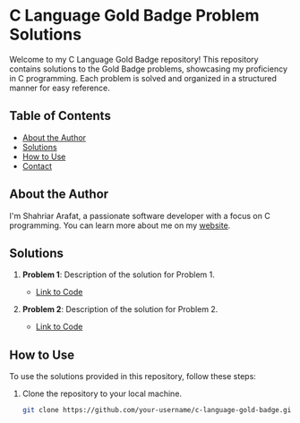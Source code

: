# C Language Gold Badge Problem Solutions

Welcome to my C Language Gold Badge repository! This repository contains solutions to the Gold Badge problems, showcasing my proficiency in C programming. Each problem is solved and organized in a structured manner for easy reference.

## Table of Contents

- [About the Author](#about-the-author)
- [Solutions](#solutions)
- [How to Use](#how-to-use)
- [Contact](#contact)

## About the Author

I'm Shahriar Arafat, a passionate software developer with a focus on C programming. You can learn more about me on my [website](https://www.shahriararafat.com).

## Solutions

1. **Problem 1**: Description of the solution for Problem 1.
   - [Link to Code](/problem1/solution.c)

2. **Problem 2**: Description of the solution for Problem 2.
   - [Link to Code](/problem2/solution.c)

<!-- Add more sections as needed -->

## How to Use

To use the solutions provided in this repository, follow these steps:

1. Clone the repository to your local machine.
   ```bash
   git clone https://github.com/your-username/c-language-gold-badge.git
